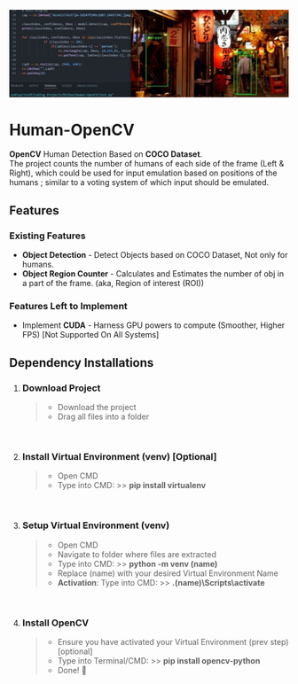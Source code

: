 <p align = "center">
  <img src = "Assets\Test\example.jpg" size = 100>
</p>

# Human-OpenCV
**OpenCV** Human Detection Based on **COCO Dataset**. <br>
The project counts the number of humans of each side of the frame (Left & Right), which could be used for input emulation based on positions of the humans ; similar to a voting system of which input should be emulated.


## Features
### Existing Features
- **Object Detection** - Detect Objects based on COCO Dataset, Not only for humans.
- **Object Region Counter** - Calculates and Estimates the number of obj in a part of the frame. (aka, Region of interest (ROI))

### Features Left to Implement
- Implement **CUDA** - Harness GPU powers to compute (Smoother, Higher FPS) [Not Supported On All Systems]


## Dependency Installations
1. ### **Download Project**
   >- Download the project
   >- Drag all files into a folder

<br>

2. ### **Install Virtual Environment** (venv) [**Optional**]
   >- Open CMD
   >- Type into CMD: >> **pip install virtualenv**

<br>

3. ### **Setup Virtual Environment** (venv)
   >- Open CMD
   >- Navigate to folder where files are extracted
   >- Type into CMD: >> **python -m venv (name)**
   >- Replace (name) with your desired Virtual Environment Name
   >- **Activation**: Type into CMD: >> **.\(name)\Scripts\activate**

<br>

4. ### **Install OpenCV**
   >- Ensure you have activated your Virtual Environment (prev step) [optional]
   >- Type into Terminal/CMD: >> **pip install opencv-python**
   >- Done! 🏁

<br>

